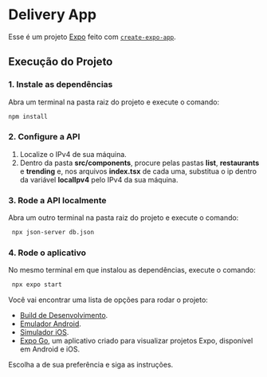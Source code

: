 # Delivery App

Esse é um projeto [Expo](https://expo.dev) feito com [`create-expo-app`](https://www.npmjs.com/package/create-expo-app).

## Execução do Projeto

### 1. Instale as dependências
Abra um terminal na pasta raiz do projeto e execute o comando:

```bash
npm install
```

### 2. Configure a API

1. Localize o IPv4 de sua máquina.
2. Dentro da pasta **src/components**, procure pelas pastas **list**, **restaurants** e **trending** e, nos arquivos **index.tsx** de cada uma, substitua o ip dentro da variável **localIpv4** pelo IPv4 da sua máquina.

### 3. Rode a API localmente

Abra um outro terminal na pasta raiz do projeto e execute o comando:

```bash
 npx json-server db.json
```

### 4. Rode o aplicativo
No mesmo terminal em que instalou as dependências, execute o comando:

```bash
 npx expo start
```

Você vai encontrar uma lista de opções para rodar o projeto:

- [Build de Desenvolvimento](https://docs.expo.dev/develop/development-builds/introduction/).
- [Emulador Android](https://docs.expo.dev/workflow/android-studio-emulator/).
- [Simulador iOS](https://docs.expo.dev/workflow/ios-simulator/).
- [Expo Go](https://expo.dev/go), um aplicativo criado para visualizar projetos Expo, disponível em Android e iOS.

Escolha a de sua preferência e siga as instruções.
